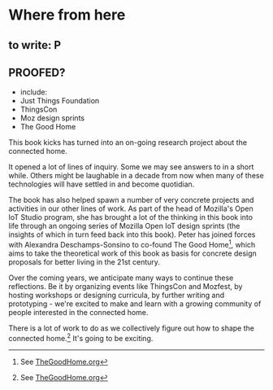 # Where from here

## to write: P
## PROOFED?


- include:
- Just Things Foundation
- ThingsCon
- Moz design sprints
- The Good Home



This book kicks has turned into an on-going research project about the connected home. 

It opened a lot of lines of inquiry. Some we may see answers to in a short while. Others might be laughable in a decade from now when many of these technologies will have settled in and become quotidian.

The book has also helped spawn a number of very concrete projects and activities in our other lines of work. As part of the head of Mozilla's Open IoT Studio program, she has brought a lot of the thinking in this book into life through an ongoing series of Mozilla Open IoT design sprints (the insights of which in turn feed back into this book). Peter has joined forces with Alexandra Deschamps-Sonsino to co-found The Good Home[^1], which aims to take the theoretical work of this book as basis for concrete design proposals for better living in the 21st century.

Over the coming years, we anticipate many ways to continue these reflections. Be it by organizing events like ThingsCon and Mozfest, by hosting workshops or designing curricula, by further writing and prototyping - we're excited to make and learn with a growing community of people interested in the connected home. 

There is a lot of work to do as we collectively figure out how to shape the connected home.[^1] It's going to be exciting. 


[^1]: See [TheGoodHome.org](http://thegoodhome.org)
[^2]: The Thingclash Critical IoT reading list is both an outstanding resource and a great source of inspiration. If you are looking for a challenge to take on, there you will find plenty to choose from.


